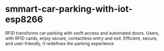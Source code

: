 # smmart-car-parking-with-iot-esp8266
RFID transforms car parking with swift access and automated doors. Users, with RFID cards, enjoy secure, contactless entry and exit. Efficient, secure, and user-friendly, it redefines the parking experience

